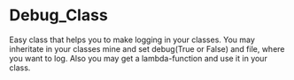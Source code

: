 # Debug_Class
Easy class that helps you to make logging in your classes. 
You may inheritate in your classes mine and set debug(True or False) and file, where you want to log. Also you may get a lambda-function and use it in your class.
